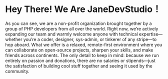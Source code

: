 # Hey There! We Are JaneDevStudio！

As you can see, we are a non-profit organization brought together by a group of PHP developers from all over the world. Right now, we’re actively expanding our team and warmly welcome anyone with technical expertise—whether you’re a coder, designer, sys-admin, or tinkerer of any stripe—to hop aboard. What we offer is a relaxed, remote-first environment where you can collaborate on open-source projects, sharpen your skills, and make friends across continents. The only detail to keep in mind: because we run entirely on passion and donations, there are no salaries or stipends—just the satisfaction of building cool stuff together and seeing it used by the community.
